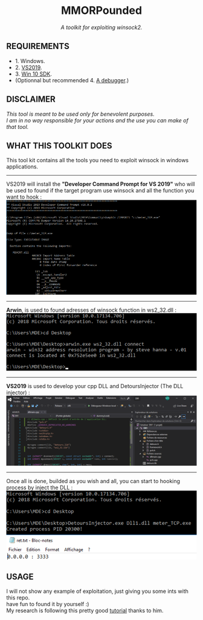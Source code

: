<!-- <div align="center">
  <img src="https://raw.githubusercontent.com/mickdec/MMORPounded/master/READMERES/MMORP-200x200.png" />
</div> -->
<div align="center">
  <h1 align="center">MMORPounded</h1>
  <i align="center">A toolkit for exploiting winsock2.</i>
</div>

<h2>REQUIREMENTS</h2>
<ul>
<li>1. Windows.
<li>2. <a href="https://visualstudio.microsoft.com/fr/thank-you-downloading-visual-studio/?sku=Community&rel=16">VS2019</a>.
<li>3. <a href="https://developer.microsoft.com/fr-fr/windows/downloads/windows-10-sdk">Win 10 SDK</a>.
<li>(Optionnal but recommended 4. <a href="https://debugger.immunityinc.com/ID_register.py">A debugger</a>.)
</ul>
<h2>DISCLAIMER</h2>
<p><i>
This tool is meant to be used only for benevolent purposes.
<br>I am in no way responsible for your actions and the use you can make of that tool.
</i><p>
<h2>WHAT THIS TOOLKIT DOES</h2>
<p>
This tool kit contains all the tools you need to exploit winsock in windows applications.
<hr>
VS2019 will install the <b>"Developer Command Prompt for VS 2019"</b> who will be used to found if the target program use winsock and all the function you want to hook :
<div align="center">
  <img src="https://raw.githubusercontent.com/mickdec/MMORPounded/master/READMERES/VS2019CMD.png" />
</div>
<hr>
<b>Arwin</b>, is used to found adresses of winsock function in ws2_32.dll :
<div align="center">
  <img src="https://raw.githubusercontent.com/mickdec/MMORPounded/master/READMERES/Arwin.png" />
</div>
<hr>
<b>VS2019</b> is used to develop your cpp DLL and DetoursInjector (The DLL injector) :
<div align="center">
  <img src="https://raw.githubusercontent.com/mickdec/MMORPounded/master/READMERES/VS2019.png" />
</div>
<hr>
Once all is done, builded as you wish and all, you can start to hooking process by inject the DLL :
<div align="center">
  <img src="https://raw.githubusercontent.com/mickdec/MMORPounded/master/READMERES/INJECT.png" />
</div>

</p>
<h2>USAGE</h2>
I will not show any example of exploitation, just giving you some ints with this repo.
<br>
have fun to found it by yourself :)
<br>
My research is following this pretty good <a href="https://resources.infosecinstitute.com/api-hooking-detours/">tutorial</a> thanks to him.
<p>
